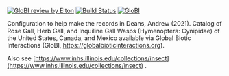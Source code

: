 [![GloBI review by Elton](https://github.com/globalbioticinteractions/cynipidaeNorthAmerica/actions/workflows/review.yml/badge.svg)](https://github.com/globalbioticinteractions/cynipidaeNorthAmerica/actions) [![Build Status](https://travis-ci.com/globalbioticinteractions/cynipidaeNorthAmerica.svg)](https://travis-ci.com/globalbioticinteractions/cynipidaeNorthAmerica) [![GloBI](http://api.globalbioticinteractions.org/interaction.svg?accordingTo=globi:globalbioticinteractions/cynipidaeNorthAmerica)](http://globalbioticinteractions.org/?accordingTo=globi:globalbioticinteractions/cynipidaeNorthAmerica) 


Configuration to help make the records in Deans, Andrew (2021). Catalog of Rose Gall, Herb Gall, and Inquiline Gall Wasps (Hymenoptera: Cynipidae) of the United States, Canada, and Mexico available via Global Biotic Interactions (GloBI, https://globalbioticinteractions.org). 

Also see [https://www.inhs.illinois.edu/collections/insect](https://www.inhs.illinois.edu/collections/insect) .
